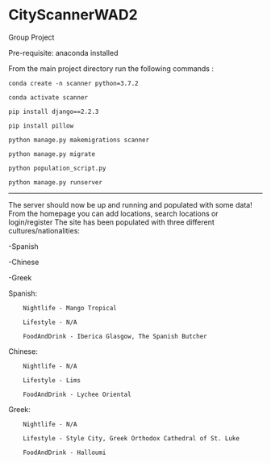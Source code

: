 # CityScannerWAD2
Group Project

Pre-requisite: anaconda installed

From the main project directory run the following commands :

`conda create -n scanner python=3.7.2`

`conda activate scanner`

`pip install django==2.2.3`

`pip install pillow`

`python manage.py makemigrations scanner`

`python manage.py migrate`

`python population_script.py`

`python manage.py runserver`

------------------------------

The server should now be up and running and populated with some data!
From the homepage you can add locations, search locations or login/register
The site has been populated with three different cultures/nationalities:

-Spanish

-Chinese

-Greek

Spanish:

        Nightlife - Mango Tropical
        
        Lifestyle - N/A
        
        FoodAndDrink - Iberica Glasgow, The Spanish Butcher
        
Chinese:
       
        Nightlife - N/A
        
        Lifestyle - Lims
        
        FoodAndDrink - Lychee Oriental

Greek:

        Nightlife - N/A

        Lifestyle - Style City, Greek Orthodox Cathedral of St. Luke

        FoodAndDrink - Halloumi
